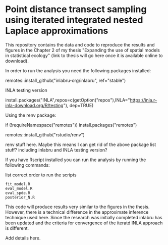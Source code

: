 # Point distance transect sampling using iterated integrated nested Laplace approximations

This repository contains the data and code to reproduce the results and figures in the Chapter 2 of my thesis "Expanding the use of spatial models in statistical ecology" (link to thesis will go here once it is available online to download).

In order to run the analysis you need the following packages installed:

remotes::install_github("inlabru-org/inlabru", ref="stable")

INLA testing version

install.packages("INLA",repos=c(getOption("repos"),INLA="https://inla.r-inla-download.org/R/testing"), dep=TRUE)

Using the renv package:

if (!requireNamespace("remotes"))
  install.packages("remotes")

remotes::install_github("rstudio/renv")

renv stuff here.  Maybe this means I can get rid of the above package list stuff? including inlabru and INLA testing version?

If you have Rscript installed you can run the analysis by running the following commands:

list correct order to run the scripts

```
fit_model.R
eval_model.R
eval_spde.R
posterior_N.R
```

This code will produce results very similar to the figures in the thesis.  However, there is a technical difference in the approximate inference technique used here.  Since the research was initially completed inlabru has been updated and the criteria for convergence of the iteratd INLA approach is different. 

Add details here.
